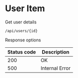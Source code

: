 User Item
===================

Get user details

```shell title="Method <span class='color-method'>GET</span>"
/api/users/{id}
```

Response options

| Status code                          | Description    |
|--------------------------------------|----------------|
| <span class='color-200'>200</span>   | OK             |
| <span class='color-error'>500</span> | Internal Error |